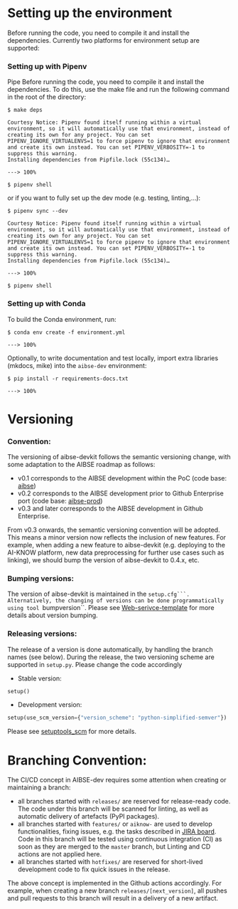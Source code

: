 # Setting up the environment

Before running the code, you need to compile it and install the dependencies. Currently two platforms for environment
setup are supported:

### Setting up with Pipenv

Pipe Before running the code, you need to compile it and install the dependencies. To do this, use the make file and run
the following command in the root of the directory:

<div class="termy">

```console
$ make deps

Courtesy Notice: Pipenv found itself running within a virtual environment, so it will automatically use that environment, instead of creating its own for any project. You can set PIPENV_IGNORE_VIRTUALENVS=1 to force pipenv to ignore that environment and create its own instead. You can set PIPENV_VERBOSITY=-1 to suppress this warning.
Installing dependencies from Pipfile.lock (55c134)…

---> 100%

$ pipenv shell

```

</div>

or if you want to fully set up the dev mode (e.g. testing, linting,...):

<div class="termy">

```console
$ pipenv sync --dev

Courtesy Notice: Pipenv found itself running within a virtual environment, so it will automatically use that environment, instead of creating its own for any project. You can set PIPENV_IGNORE_VIRTUALENVS=1 to force pipenv to ignore that environment and create its own instead. You can set PIPENV_VERBOSITY=-1 to suppress this warning.
Installing dependencies from Pipfile.lock (55c134)…

---> 100%

$ pipenv shell

```

</div>

### Setting up with Conda

To build the Conda environment, run:

<div class="termy">

```console
$ conda env create -f environment.yml

---> 100%
```

</div>

Optionally, to write documentation and test locally, import extra libraries (mkdocs, mike) into the ``aibse-dev``
environment:

<div class="termy">

```console
$ pip install -r requirements-docs.txt

---> 100%
```

</div>

# Versioning

### Convention:

The versioning of aibse-devkit follows the semantic versioning change, with some adaptation to the AIBSE roadmap as
follows:

- v0.1 corresponds to the AIBSE development within the PoC (code
  base: <a href="https://sourcecode.socialcoding.bosch.com/projects/TOP98/repos/aibse/browse">aibse</a>)
- v0.2 corresponds to the AIBSE development prior to Github Enterprise port (code
  base: <a href="https://sourcecode.socialcoding.bosch.com/projects/TOP98/repos/aibse-prod/browse">aibse-prod</a>)
- v0.3 and later corresponds to the AIBSE development in Github Enterprise.

From v0.3 onwards, the semantic versioning convention will be adopted. This means a minor version now reflects the
inclusion of new features. For example, when adding a new feature to aibse-devkit  (e.g. deploying to the AI-KNOW
platform, new data preprocessing for further use cases such as linking), we should bump the version of aibse-devkit to
0.4.x, etc.

### Bumping versions:

The version of aibse-devkit is maintained in
the ``setup.cfg```. Alternatively, the changing of versions can be done programmatically using tool ``bumpversion``.
Please see <a href="https://github.boschdevcloud.com/GS-PJ-TOP98-AI-KNOW/web-service-template/">Web-serivce-template</a>
for more details about version bumping.

### Releasing versions:

The release of a version is done automatically, by handling the branch names (see below). During the release, the two
versioning scheme are supported in ``setup.py``. Please change the code accordingly

- Stable version:

```python
setup()
```

- Development version:

```python
setup(use_scm_version={"version_scheme": "python-simplified-semver"})
```

Please see <a href="https://github.com/pypa/setuptools_scm/">setuptools_scm</a> for more details.

# Branching Convention:

The CI/CD concept in AIBSE-dev requires some attention when creating or maintaining a branch:

- all branches started with ``releases/`` are reserved for release-ready code. The code under this branch will be
  scanned for linting, as well as automatic delivery of artefacts (PyPI packages).
- all branches started with ``features/`` or ``aiknow-`` are used to develop functionalities, fixing issues, e.g. the
  tasks described in <a href="https://rb-tracker.bosch.com/tracker19/secure/RapidBoard.jspa?rapidView=5202">JIRA
  board</a>. Code in this branch will be tested using continuous integration (CI) as soon as they are merged to
  the ``master`` branch, but Linting and CD actions are not applied here.
- all branches started with ``hotfixes/`` are reserved for short-lived development code to fix quick issues in the
  release.

The above concept is implemented in the Github actions accordingly. For example, when creating a new
branch ``releases/[next_version]``, all pushes and pull requests to this branch will result in a delivery of a new
artifact.
